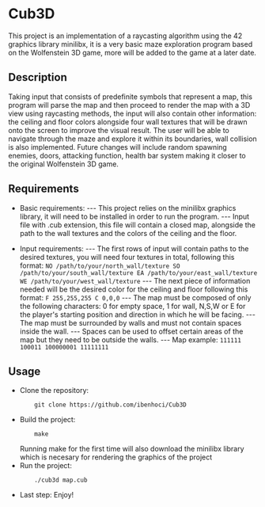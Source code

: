 # Cub3D

This project is an implementation of a raycasting algorithm using the 42 graphics library minilibx, it is a very basic maze exploration program based on the Wolfenstein 3D game, more will be added to the game at a later date.

## Description

Taking input that consists of predefinite symbols that represent a map, this program will parse the map and then proceed to render the map with a 3D view using raycasting methods, the input will also contain other information: the ceiling and floor colors alongside four wall textures that will be drawn onto the screen to improve the visual result. The user will be able to navigate through the maze and explore it within its boundaries, wall collision is also implemented.
Future changes will include random spawning enemies, doors, attacking function, health bar system making it closer to the original Wolfenstein 3D game.

## Requirements

- Basic requirements:
	--- This project relies on the minilibx graphics library, it will need to be installed in order to run the program.
	--- Input file with .cub extension, this file will contain a closed map, alongside the path to the wall textures and the colors of the ceiling and the floor.

- Input requirements:
	--- The first rows of input will contain paths to the desired textures, you will need four textures in total, following this format:
		```
			NO /path/to/your/north_wall/texture
			SO /path/to/your/south_wall/texture
			EA /path/to/your/east_wall/texture
			WE /path/to/your/west_wall/texture
		```
	--- The next piece of information needed will be the desired color for the ceiling and floor following this format:
		```
			F 255,255,255
			C 0,0,0
		```
	--- The map must be composed of only the following characters: 0 for empty space, 1 for wall, N,S,W or E for the player's starting position and direction in which he will be facing. 
	--- The map must be surrounded by walls and must not contain spaces inside the wall.
	--- Spaces can be used to offset certain areas of the map but they need to be outside the walls.
	--- Map example:
		```
			111111
			  100011
			100000001
			11111111
		```
## Usage

- Clone the repository:
	```
		git clone https://github.com/ibenhoci/Cub3D
	```
- Build the project:
	```
		make
	```
	Running make for the first time will also download the minilibx library which is necesary for rendering the graphics of the project
- Run the project:
	```
		./cub3d map.cub
	```
- Last step: Enjoy!